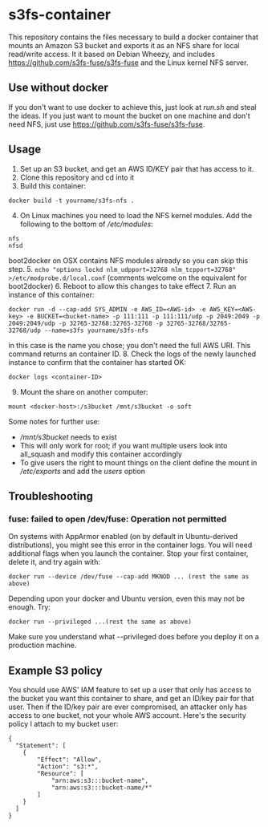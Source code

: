 # s3fs-container
This repository contains the files necessary to build a docker container that mounts an Amazon S3 bucket and exports it as an NFS share for local read/write access. It it based on Debian Wheezy, and includes https://github.com/s3fs-fuse/s3fs-fuse and the Linux kernel NFS server.

## Use without docker
If you don't want to use docker to achieve this, just look at _run.sh_ and steal the ideas. If you just want to mount the bucket on one machine and don't need NFS, just use https://github.com/s3fs-fuse/s3fs-fuse.

## Usage
1. Set up an S3 bucket, and get an AWS ID/KEY pair that has access to it.
2. Clone this repository and cd into it
3. Build this container:
```
docker build -t yourname/s3fs-nfs .
```
4. On Linux machines you need to load the NFS kernel modules. Add the following to the bottom of _/etc/modules_:
```
nfs
nfsd
```
boot2docker on OSX contains NFS modules already so you can skip this step.
5. `echo "options lockd nlm_udpport=32768 nlm_tcpport=32768" >/etc/modprobe.d/local.conf` (comments welcome on the equivalent for boot2docker)
6. Reboot to allow this changes to take effect 
7. Run an instance of this container:
```
docker run -d --cap-add SYS_ADMIN -e AWS_ID=<AWS-id> -e AWS_KEY=<AWS-key> -e BUCKET=<bucket-name> -p 111:111 -p 111:111/udp -p 2049:2049 -p 2049:2049/udp -p 32765-32768:32765-32768 -p 32765-32768/32765-32768/udp --name=s3fs yourname/s3fs-nfs
```
_<bucket-name>_ in this case is the name you chose; you don't need the full AWS URI. This command returns an container ID.
8. Check the logs of the newly launched instance to confirm that the container has started OK:
```
docker logs <container-ID>
```
9. Mount the share on another computer:
```
mount <docker-host>:/s3bucket /mnt/s3bucket -o soft
```
Some notes for further use:
* _/mnt/s3bucket_ needs to exist
* This will only work for root; if you want multiple users look into all_squash and modify this container accordingly
* To give users the right to mount things on the client define the mount in _/etc/exports_ and add the _users_ option

## Troubleshooting
### fuse: failed to open /dev/fuse: Operation not permitted
On systems with AppArmor enabled (on by default in Ubuntu-derived distributions), you might see this error in the container logs. You will need additional flags when you launch the container. Stop your first container, delete it, and try again with:
```
docker run --device /dev/fuse --cap-add MKNOD ... (rest the same as above)
```
Depending upon your docker and Ubuntu version, even this may not be enough. Try:
```
docker run --privileged ...(rest the same as above)
``` 
Make sure you understand what --privileged does before you deploy it on a production machine.

## Example S3 policy
You should use AWS' IAM feature to set up a user that only has access to the bucket you want this container to share, and get an ID/key pair for that user. Then if the ID/key pair are ever compromised, an attacker only has access to one bucket, not your whole AWS account. Here's the security policy I attach to my bucket user:
```
{
  "Statement": [
    {
        "Effect": "Allow",
        "Action": "s3:*",
        "Resource": [
            "arn:aws:s3:::bucket-name",
            "arn:aws:s3:::bucket-name/*"
        ]
    }
  ]
}
```
